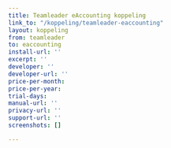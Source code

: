 ```yaml
---
title: Teamleader eAccounting koppeling
link_to: "/koppeling/teamleader-eaccounting"
layout: koppeling
from: teamleader
to: eaccounting
install-url: ''
excerpt: ''
developer: ''
developer-url: ''
price-per-month: 
price-per-year: 
trial-days: 
manual-url: ''
privacy-url: ''
support-url: ''
screenshots: []

---
```

